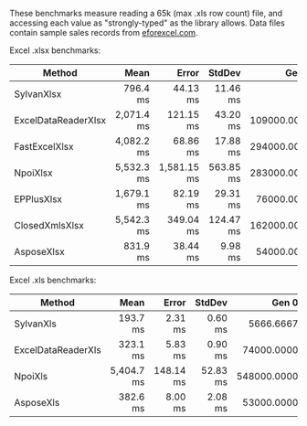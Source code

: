 
These benchmarks measure reading a 65k (max .xls row count) file, and accessing each value as "strongly-typed" as the library allows.
Data files contain sample sales records from [eforexcel.com](https://eforexcel.com/wp/downloads-18-sample-csv-files-data-sets-for-testing-sales/).


Excel .xlsx benchmarks:

|              Method |       Mean |       Error |    StdDev |       Gen 0 |      Gen 1 |     Gen 2 |    Allocated |
|-------------------- |-----------:|------------:|----------:|------------:|-----------:|----------:|-------------:|
|          SylvanXlsx |   796.4 ms |    44.13 ms |  11.46 ms |           - |          - |         - |       599 KB |
| ExcelDataReaderXlsx | 2,071.4 ms |   121.15 ms |  43.20 ms | 109000.0000 |          - |         - |   449,047 KB |
|       FastExcelXlsx | 4,082.2 ms |    68.86 ms |  17.88 ms | 294000.0000 | 19000.0000 | 3000.0000 | 1,290,381 KB |
|            NpoiXlsx | 5,532.3 ms | 1,581.15 ms | 563.85 ms | 283000.0000 | 84000.0000 | 5000.0000 | 1,580,295 KB |
|          EPPlusXlsx | 1,679.1 ms |    82.19 ms |  29.31 ms |  76000.0000 | 15000.0000 | 4000.0000 |   445,734 KB |
|      ClosedXmlsXlsx | 5,542.3 ms |   349.04 ms | 124.47 ms | 162000.0000 | 44000.0000 | 5000.0000 |   971,373 KB |
|          AsposeXlsx |   831.9 ms |    38.44 ms |   9.98 ms |  54000.0000 | 11000.0000 | 3000.0000 |   270,986 KB |


Excel .xls benchmarks:

|             Method |       Mean |     Error |   StdDev |       Gen 0 |       Gen 1 |     Gen 2 | Allocated |
|------------------- |-----------:|----------:|---------:|------------:|------------:|----------:|----------:|
|          SylvanXls |   193.7 ms |   2.31 ms |  0.60 ms |   5666.6667 |           - |         - |     23 MB |
| ExcelDataReaderXls |   323.1 ms |   5.83 ms |  0.90 ms |  74000.0000 |   6000.0000 | 1000.0000 |    323 MB |
|            NpoiXls | 5,404.7 ms | 148.14 ms | 52.83 ms | 548000.0000 | 146000.0000 | 6000.0000 |  2,343 MB |
|          AsposeXls |   382.6 ms |   8.00 ms |  2.08 ms |  53000.0000 |  10000.0000 | 3000.0000 |    252 MB |